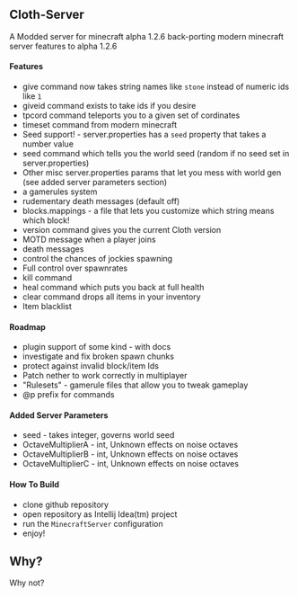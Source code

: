 ## Cloth-Server
A Modded server  for  minecraft alpha 1.2.6 back-porting modern minecraft server features to alpha 1.2.6

#### Features
 - give command now takes string names like `stone` instead of numeric ids like `1`
 - giveid command exists to take ids if you desire
 - tpcord command teleports you to a given set of cordinates
 - timeset command from modern minecraft
 - Seed support! -  server.properties has a `seed` property that  takes a number value
 - seed command which tells you the world seed (random if no seed set in server.properties)
 - Other misc server.properties params that let you mess with world gen (see added server parameters section)
 - a gamerules system
 - rudementary death messages (default off)
 - blocks.mappings - a file that lets you customize which string means  which block!
 - version command gives you the current Cloth version
  - MOTD message when a player joins
  - death messages
 - control the chances of jockies spawning
  - Full control over spawnrates
  - kill command 
  - heal command  which puts you back at full health
 - clear command drops all items in your inventory
 - Item blacklist
 
  
#### Roadmap
 - plugin support of some  kind - with docs
 - investigate and fix broken spawn chunks
 - protect against invalid block/item Ids
 - Patch nether to work correctly in multiplayer
 - "Rulesets" - gamerule files that allow you to tweak gameplay
  - @p prefix for commands
#### Added Server Parameters
 - seed - takes integer, governs world seed
 - OctaveMultiplierA - int, Unknown effects on noise octaves
 - OctaveMultiplierB - int, Unknown effects on noise octaves
 - OctaveMultiplierC - int, Unknown effects on noise octaves
 
 
#### How To Build
 - clone github repository
 - open repository as Intellij Idea(tm) project
 - run the `MinecraftServer` configuration
 - enjoy!

## Why?

Why not?
